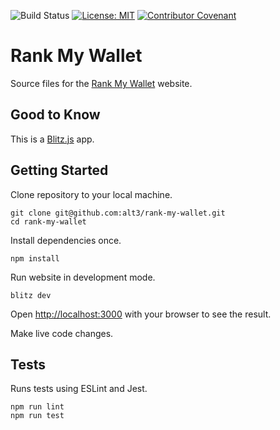 ![Build Status](https://github.com/alt3/rank-my-wallet/actions/workflows/ci.yml/badge.svg?branch=main)
[![License: MIT](https://img.shields.io/badge/License-MIT-yellow.svg?style=flat-square)](LICENSE.md)
[![Contributor Covenant](https://img.shields.io/badge/Contributor%20Covenant-v2.1%20adopted-ff69b4.svg?style=flat-square)](https://www.contributor-covenant.org/version/2/1/code_of_conduct)

# Rank My Wallet

Source files for the [Rank My Wallet](https://rankmyallet.com) website.

## Good to Know

This is a [Blitz.js](https://github.com/blitz-js/blitz) app.

## Getting Started

Clone repository to your local machine.

```
git clone git@github.com:alt3/rank-my-wallet.git
cd rank-my-wallet
```

Install dependencies once.

```
npm install
```

Run website in development mode.

```
blitz dev
```

Open [http://localhost:3000](http://localhost:3000) with your browser to see the result.

Make live code changes.

## Tests

Runs tests using ESLint and Jest.

```
npm run lint
npm run test
```
